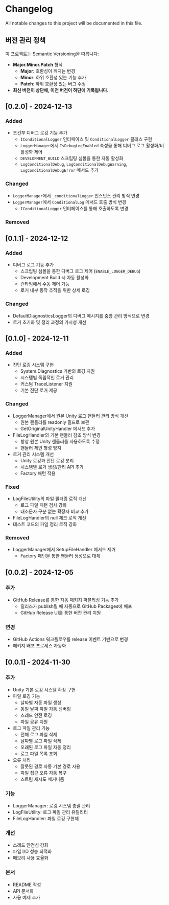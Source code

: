 # Changelog

All notable changes to this project will be documented in this file.

## 버전 관리 정책

이 프로젝트는 Semantic Versioning을 따릅니다:

- **Major.Minor.Patch** 형식
  - **Major**: 호환성이 깨지는 변경
  - **Minor**: 하위 호환성 있는 기능 추가
  - **Patch**: 하위 호환성 있는 버그 수정
- **최신 버전이 상단에, 이전 버전이 하단에 기록됩니다.**

## [0.2.0] - 2024-12-13

### Added

- 조건부 디버그 로깅 기능 추가
  - `IConditionalLogger` 인터페이스 및 `ConditionalLogger` 클래스 구현
  - `LoggerManager`에서 `IsDebugLogEnabled` 속성을 통해 디버그 로그 활성화/비활성화 제어
  - `DEVELOPMENT_BUILD` 스크립팅 심볼을 통한 자동 활성화
  - `LogConditionalDebug`, `LogConditionalDebugWarning`, `LogConditionalDebugError` 메서드 추가

### Changed

- `LoggerManager`에서 `_conditionalLogger` 인스턴스 관리 방식 변경
- `LoggerManager`에서 `ConditionalLog` 메서드 호출 방식 변경
  - `IConditionalLogger` 인터페이스를 통해 호출하도록 변경

### Removed

## [0.1.1] - 2024-12-12

<!-- markdownlint-disable MD024 -->
### Added
<!-- markdownlint-enable MD024 -->

- 디버그 로그 기능 추가
  - 스크립팅 심볼을 통한 디버그 로그 제어 (`ENABLE_LOGGER_DEBUG`)
  - Development Build 시 자동 활성화
  - 런타임에서 수동 제어 가능
  - 로거 내부 동작 추적을 위한 상세 로깅
  
<!-- markdownlint-disable MD024 -->
### Changed
<!-- markdownlint-enable MD024 -->

- DefaultDiagnosticsLogger의 디버그 메시지를 중앙 관리 방식으로 변경
- 로거 초기화 및 정리 과정의 가시성 개선

## [0.1.0] - 2024-12-11

<!-- markdownlint-disable MD024 -->
### Added
<!-- markdownlint-enable MD024 -->

- 진단 로깅 시스템 구현
  - System.Diagnostics 기반의 로깅 지원
  - 시스템별 독립적인 로거 관리
  - 커스텀 TraceListener 지원
  - 기본 진단 로거 제공

<!-- markdownlint-disable MD024 -->
### Changed
<!-- markdownlint-enable MD024 -->

- LoggerManager에서 원본 Unity 로그 핸들러 관리 방식 개선
  - 원본 핸들러를 readonly 필드로 보관
  - GetOriginalUnityHandler 메서드 추가
- FileLogHandler의 기본 핸들러 참조 방식 변경
  - 항상 원본 Unity 핸들러를 사용하도록 수정
  - 핸들러 체인 형성 방지
- 로거 관리 시스템 개선
  - Unity 로깅과 진단 로깅 분리
  - 시스템별 로거 생성/관리 API 추가
  - Factory 패턴 적용

### Fixed

- LogFileUtility의 파일 필터링 로직 개선
  - 로그 파일 패턴 검사 강화
  - 대소문자 구분 없는 확장자 비교 추가
- FileLogHandler의 null 체크 로직 개선
- 테스트 코드의 파일 정리 로직 강화

<!-- markdownlint-disable MD024 -->
### Removed
<!-- markdownlint-enable MD024 -->

- LoggerManager에서 SetupFileHandler 메서드 제거
  - Factory 패턴을 통한 핸들러 생성으로 대체

## [0.0.2] - 2024-12-05

### 추가

- GitHub Release를 통한 자동 패키지 퍼블리싱 기능 추가
  - 릴리스가 publish될 때 자동으로 GitHub Packages에 배포
  - GitHub Release UI를 통한 버전 관리 지원

### 변경

- GitHub Actions 워크플로우를 release 이벤트 기반으로 변경
- 패키지 배포 프로세스 자동화

## [0.0.1] - 2024-11-30

<!-- markdownlint-disable MD024 -->
### 추가
<!-- markdownlint-enable MD024 -->

- Unity 기본 로깅 시스템 확장 구현
- 파일 로깅 기능
  - 날짜별 자동 파일 생성
  - 동일 날짜 파일 자동 넘버링
  - 스레드 안전 로깅
  - 파일 공유 지원
- 로그 파일 관리 기능
  - 전체 로그 파일 삭제
  - 날짜별 로그 파일 삭제
  - 오래된 로그 파일 자동 정리
  - 로그 파일 목록 조회
- 오류 처리
  - 잘못된 경로 자동 기본 경로 사용
  - 파일 접근 오류 자동 복구
  - 스트림 재시도 메커니즘

### 기능

- LoggerManager: 로깅 시스템 총괄 관리
- LogFileUtility: 로그 파일 관리 유틸리티
- FileLogHandler: 파일 로깅 구현체

### 개선

- 스레드 안전성 강화
- 파일 I/O 성능 최적화
- 메모리 사용 효율화

### 문서

- README 작성
- API 문서화
- 사용 예제 추가
